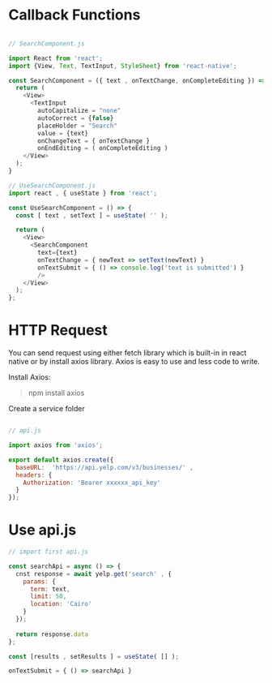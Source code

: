 Callback Functions
==================


```javascript

// SearchComponent.js

import React from 'react';
import {View, Text, TextInput, StyleSheet} from 'react-native';

const SearchComponent = ({ text , onTextChange, onCompleteEditing }) => {
  return (
    <View>
      <TextInput
        autoCapitalize = "none"
        autoCorrect = {false}
        placeHolder = "Search"
        value = {text}
        onChangeText = { onTextChange }
        onEndEditing = ( onCompleteEditing )
    </View>
  );
}

// UseSearchComponent.js
import react , { useState } from 'react';

const UseSearchComponent = () => {
  const [ text , setText ] = useState( '' );

  return (
    <View>
      <SearchComponent 
        text={text} 
        onTextChange = { newText => setText(newText) } 
        onTextSubmit = { () => console.log('text is submitted') }
        />
    </View>
  );
};
```

HTTP Request
=============

You can send request using either fetch library which is built-in in react native or by install axios library. Axios is easy to use and less code to write.

Install Axios: 

> npm install axios

Create a service folder

```javascript

// api.js

import axios from 'axios';

export default axios.create({
  baseURL:  'https://api.yelp.com/v3/businesses/' ,
  headers: {
    Authorization: 'Bearer xxxxxx_api_key'
  }
});
```

Use api.js 
===========

```javascript
// import first api.js

const searchApi = async () => {
  cnst response = await yelp.get('search' , {
    params: {
      term: text,
      limit: 50,
      location: 'Cairo'
    }
  });
  
  return response.data
};

const [results , setResults ] = useState( [] );

onTextSubmit = { () => searchApi }

```
